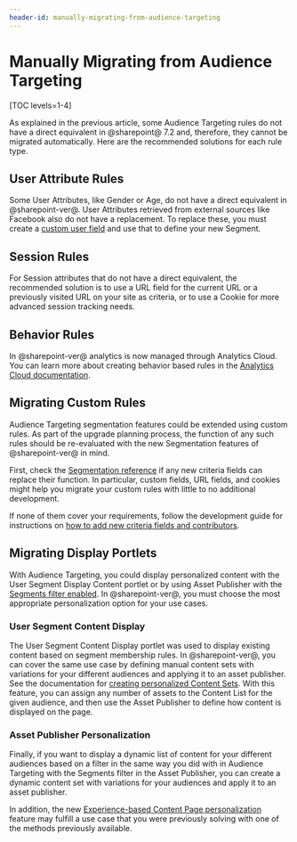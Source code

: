 ```yaml
---
header-id: manually-migrating-from-audience-targeting
---
```


# Manually Migrating from Audience Targeting

[TOC levels=1-4]

As explained in the previous article, some Audience Targeting rules do not have 
a direct equivalent in @sharepoint@ 7.2 and, therefore, they cannot be 
migrated automatically. Here are the recommended solutions for each rule type.

## User Attribute Rules

Some User Attributes, like Gender or Age, do not have a direct equivalent in 
@sharepoint-ver@. User Attributes retrieved from external sources like Facebook 
also do not have a replacement. To replace these, you must create a
[custom user field](/docs/7-2/user/-/knowledge_base/u/creating-segments-with-custom-fields-and-session-data)
and use that to define your new Segment.

## Session Rules

For Session attributes that do not have a direct equivalent, the recommended 
solution is to use a URL field for the current URL or a previously visited URL
on your site as criteria, or to use a Cookie for more advanced session tracking
needs.

## Behavior Rules

In @sharepoint-ver@ analytics is now managed through Analytics Cloud. You can 
learn more about creating behavior based rules in the
[Analytics Cloud documentation](https://help.liferay.com/hc/en-us/articles/360006947671-Creating-Segments).

## Migrating Custom Rules

Audience Targeting segmentation features could be extended using custom rules. 
As part of the upgrade planning process, the function of any such rules should 
be re-evaluated with the new Segmentation features of @sharepoint-ver@ in mind. 

First, check the
[Segmentation reference](/docs/7-2/reference/-/knowledge_base/r/defining-segmentation-criteria)
if any new criteria fields can replace their function. In particular, custom
fields, URL fields, and cookies might help you migrate your custom rules with
little to no additional development. 

If none of them cover your requirements, follow the development guide for 
instructions on
[how to add new criteria fields and contributors](/docs/7-2/frameworks/-/knowledge_base/f/segmentation-personalization).

## Migrating Display Portlets

With Audience Targeting, you could display personalized content with the User
Segment Display Content portlet or by using Asset Publisher with the
[Segments filter enabled](https://help.liferay.com/hc/en-us/articles/360018174271-Using-the-Audience-Targeting-Widgets-).
In @sharepoint-ver@, you must choose the most appropriate personalization option
for your use cases. 

### User Segment Content Display

The User Segment Content Display portlet was used to display existing content 
based on segment membership rules. In @sharepoint-ver@, you can cover the same use 
case by defining manual content sets with variations for your different 
audiences and applying it to an asset publisher. See the documentation for 
[creating personalized Content Sets](/docs/7-2/user/-/knowledge_base/u/content-set-personalization).
With this feature, you can assign any number of assets to the Content List for
the given audience, and then use the Asset Publisher to define how content is
displayed on the page. 

### Asset Publisher Personalization

Finally, if you want to display a dynamic list of content for your different
audiences based on a filter in the same way you did with in Audience Targeting
with the Segments filter in the Asset Publisher, you can create a dynamic
content set with variations for your audiences and apply it to an asset
publisher.

<!-- TODO: [Link to Personalized Content Sets, dynamic section]. -->

In addition, the new
[Experience-based Content Page personalization](/docs/7-2/user/-/knowledge_base/u/content-page-personalization)
feature may fulfill a use case that you were previously solving with one of the
methods previously available.
